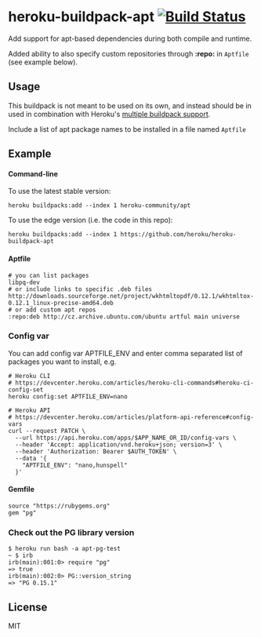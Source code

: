 # heroku-buildpack-apt [![Build Status](https://travis-ci.org/heroku/heroku-buildpack-apt.svg?branch=master)](https://travis-ci.org/heroku/heroku-buildpack-apt)

Add support for apt-based dependencies during both compile and runtime.

Added ability to also specify custom repositories through **:repo:** in `Aptfile` (see example below).

## Usage

This buildpack is not meant to be used on its own, and instead should be in used in combination with Heroku's [multiple buildpack support](https://devcenter.heroku.com/articles/using-multiple-buildpacks-for-an-app).

Include a list of apt package names to be installed in a file named `Aptfile`

## Example

#### Command-line

To use the latest stable version:

```
heroku buildpacks:add --index 1 heroku-community/apt
```

To use the edge version (i.e. the code in this repo):

```
heroku buildpacks:add --index 1 https://github.com/heroku/heroku-buildpack-apt
```

#### Aptfile

    # you can list packages
    libpq-dev
    # or include links to specific .deb files
    http://downloads.sourceforge.net/project/wkhtmltopdf/0.12.1/wkhtmltox-0.12.1_linux-precise-amd64.deb
    # or add custom apt repos
    :repo:deb http://cz.archive.ubuntu.com/ubuntu artful main universe

### Config var

You can add config var APTFILE_ENV and enter comma separated list of packages you want to install, e.g.

    # Heroku CLI
    # https://devcenter.heroku.com/articles/heroku-cli-commands#heroku-ci-config-set
    heroku config:set APTFILE_ENV=nano

    # Heroku API
    # https://devcenter.heroku.com/articles/platform-api-reference#config-vars
    curl --request PATCH \
      --url https://api.heroku.com/apps/$APP_NAME_OR_ID/config-vars \
      --header 'Accept: application/vnd.heroku+json; version=3' \
      --header 'Authorization: Bearer $AUTH_TOKEN' \
      --data '{
	    "APTFILE_ENV": "nano,hunspell"
      }'

#### Gemfile

    source "https://rubygems.org"
    gem "pg"

### Check out the PG library version

    $ heroku run bash -a apt-pg-test
    ~ $ irb
	irb(main):001:0> require "pg"
	=> true
	irb(main):002:0> PG::version_string
	=> "PG 0.15.1"

## License

MIT
